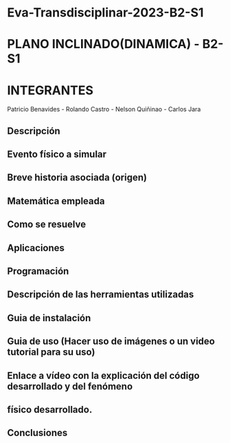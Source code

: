 # Eva-Transdisciplinar-2023-B2-S1
# PLANO INCLINADO(DINAMICA) - B2-S1
# INTEGRANTES 
Patricio Benavides - Rolando Castro - Nelson Quiñinao - Carlos Jara
## Descripción

## Evento físico a simular

## Breve historia asociada (origen)

## Matemática empleada

## Como se resuelve

## Aplicaciones

## Programación

## Descripción de las herramientas utilizadas

## Guia de instalación

## Guia de uso (Hacer uso de imágenes o un video tutorial para su uso)

## Enlace a vídeo con la explicación del código desarrollado y del fenómeno
## físico desarrollado.

## Conclusiones

